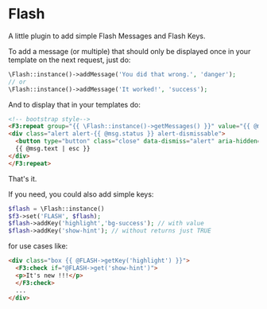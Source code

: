 # Flash

A little plugin to add simple Flash Messages and Flash Keys.


To add a message (or multiple) that should only be displayed once in your template on the next request, just do:

```php
\Flash::instance()->addMessage('You did that wrong.', 'danger');
// or 
\Flash::instance()->addMessage('It worked!', 'success');
```

And to display that in your templates do:

```html
<!-- bootstrap style-->
<F3:repeat group="{{ \Flash::instance()->getMessages() }}" value="{{ @msg }}">
<div class="alert alert-{{ @msg.status }} alert-dismissable">
  <button type="button" class="close" data-dismiss="alert" aria-hidden="true">&times;</button>
  {{ @msg.text | esc }}
</div>
</F3:repeat>
```

That's it.

If you need, you could also add simple keys:


```php
$flash = \Flash::instance()
$f3->set('FLASH', $flash);
$flash->addKey('highlight','bg-success'); // with value
$flash->addKey('show-hint'); // without returns just TRUE
```

for use cases like:

```html
<div class="box {{ @FLASH->getKey('highlight') }}">
  <F3:check if="@FLASH->get('show-hint')">
  <p>It's new !!!</p>
  </F3:check>
  ...
</div>
```

